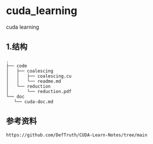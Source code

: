 # cuda_learning
cuda learning

## 1.结构
    .
    ├── code
    │   ├── coalescing
    │   │   ├── coalescing.cu
    │   │   └── readme.md
    │   └── reduction
    │       └── reduction.pdf
    └── doc
       └── cuda-doc.md

## 参考资料
    https://github.com/DefTruth/CUDA-Learn-Notes/tree/main
